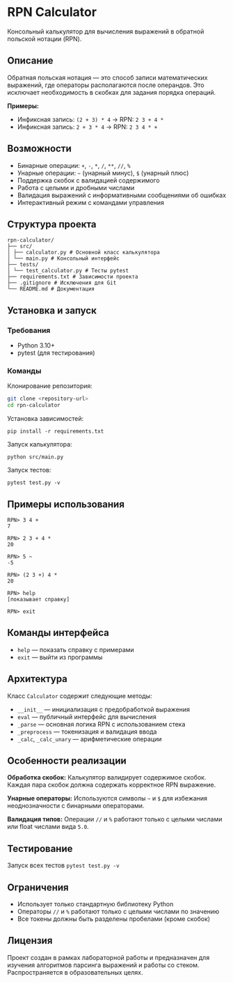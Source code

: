 # RPN Calculator

Консольный калькулятор для вычисления выражений в обратной польской нотации (RPN).

## Описание

Обратная польская нотация — это способ записи математических выражений, где операторы располагаются после операндов. Это исключает необходимость в скобках для задания порядка операций.

**Примеры:**
- Инфиксная запись: `(2 + 3) * 4` → RPN: `2 3 + 4 *`
- Инфиксная запись: `2 + 3 * 4` → RPN: `2 3 4 * +`

## Возможности

- Бинарные операции: `+`, `-`, `*`, `/`, `**`, `//`, `%`
- Унарные операции: `~` (унарный минус), `$` (унарный плюс)  
- Поддержка скобок с валидацией содержимого
- Работа с целыми и дробными числами
- Валидация выражений с информативными сообщениями об ошибках
- Интерактивный режим с командами управления

## Структура проекта

```
rpn-calculator/
├── src/
│ ├── calculator.py # Основной класс калькулятора
│ └── main.py # Консольный интерфейс
├── tests/
│ └── test_calculator.py # Тесты pytest
├── requirements.txt # Зависимости проекта
├── .gitignore # Исключения для Git
└── README.md # Документация
```

## Установка и запуск

### Требования
- Python 3.10+
- pytest (для тестирования)

### Команды

Клонирование репозитория:
```bash
git clone <repository-url>
cd rpn-calculator
```

Установка зависимостей:
```
pip install -r requirements.txt
```

Запуск калькулятора:
```
python src/main.py
```

Запуск тестов:
```
pytest test.py -v
```

## Примеры использования

```
RPN> 3 4 +
7

RPN> 2 3 + 4 *
20

RPN> 5 ~
-5

RPN> (2 3 +) 4 *
20

RPN> help
[показывает справку]

RPN> exit
```

## Команды интерфейса

- `help` — показать справку с примерами
- `exit` — выйти из программы

## Архитектура

Класс `Calculator` содержит следующие методы:
- `__init__` — инициализация с предобработкой выражения
- `eval` — публичный интерфейс для вычисления
- `_parse` — основная логика RPN с использованием стека
- `_preprocess` — токенизация и валидация ввода
- `_calc`, `_calc_unary` — арифметические операции

## Особенности реализации

**Обработка скобок:** Калькулятор валидирует содержимое скобок. Каждая пара скобок должна содержать корректное RPN выражение.

**Унарные операторы:** Используются символы `~` и `$` для избежания неоднозначности с бинарными операторами.

**Валидация типов:** Операции `//` и `%` работают только с целыми числами или float числами вида `5.0`.

## Тестирование

Запуск всех тестов `pytest test.py -v`

## Ограничения

- Использует только стандартную библиотеку Python
- Операторы `//` и `%` работают только с целыми числами по значению
- Все токены должны быть разделены пробелами (кроме скобок)

## Лицензия

Проект создан в рамках лабораторной работы и предназначен для изучения алгоритмов парсинга выражений и работы со стеком. Распространяется в образовательных целях.
